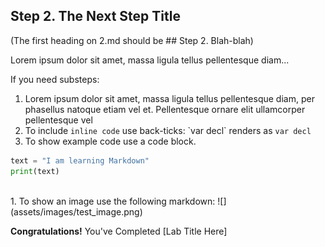 ## Step 2. The Next Step Title

(The first heading on 2.md should be ## Step 2. Blah-blah)

Lorem ipsum dolor sit amet, massa ligula tellus pellentesque diam...

If you need substeps:

1. Lorem ipsum dolor sit amet, massa ligula tellus pellentesque diam, per phasellus natoque etiam vel et.
  Pellentesque ornare elit ullamcorper pellentesque vel
1. To include `inline code` use back-ticks: \`var decl\` renders as `var decl`
1. To show example code use a code block.
``` python
text = "I am learning Markdown"
print(text)
```
<br/>
1. To show an image use the following markdown:
  ![](assets/images/test_image.png)

</br>

**Congratulations!** You've Completed [Lab Title Here]

